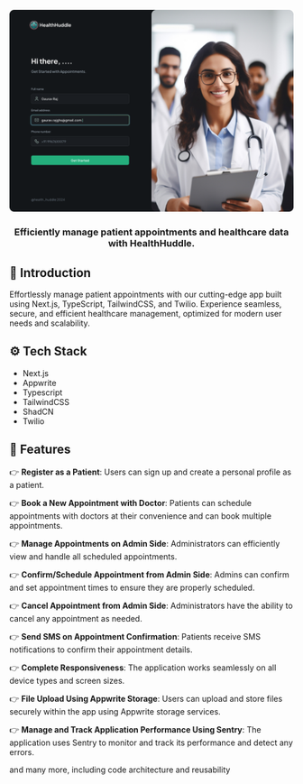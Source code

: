<div align="center">
  <br />
    <a href="https://health-huddle-raj510.vercel.app/" target="_blank">
      <img src="https://raw.githubusercontent.com/gauravraj0510/HealthHuddle/main/public/onboarding.png" alt="Project Banner">
    </a>
  <br />

  <h3 align="center">Efficiently manage patient appointments and healthcare data with HealthHuddle.</h3>
</div>


## <a name="introduction">🤖 Introduction</a>

Effortlessly manage patient appointments with our cutting-edge app built using Next.js, TypeScript, TailwindCSS, and Twilio. Experience seamless, secure, and efficient healthcare management, optimized for modern user needs and scalability.


## <a name="tech-stack">⚙️ Tech Stack</a>

- Next.js
- Appwrite
- Typescript
- TailwindCSS
- ShadCN
- Twilio

## <a name="features">🔋 Features</a>

👉 **Register as a Patient**: Users can sign up and create a personal profile as a patient.

👉 **Book a New Appointment with Doctor**: Patients can schedule appointments with doctors at their convenience and can book multiple appointments.

👉 **Manage Appointments on Admin Side**: Administrators can efficiently view and handle all scheduled appointments.

👉 **Confirm/Schedule Appointment from Admin Side**: Admins can confirm and set appointment times to ensure they are properly scheduled.

👉 **Cancel Appointment from Admin Side**: Administrators have the ability to cancel any appointment as needed.

👉 **Send SMS on Appointment Confirmation**: Patients receive SMS notifications to confirm their appointment details.

👉 **Complete Responsiveness**: The application works seamlessly on all device types and screen sizes.

👉 **File Upload Using Appwrite Storage**: Users can upload and store files securely within the app using Appwrite storage services.

👉 **Manage and Track Application Performance Using Sentry**: The application uses Sentry to monitor and track its performance and detect any errors.

and many more, including code architecture and reusability

